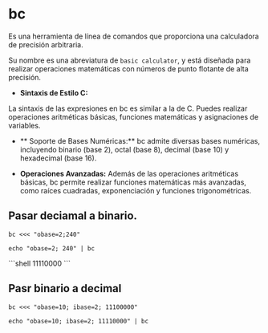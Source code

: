 # bc

Es una herramienta de línea de comandos que proporciona una calculadora de precisión arbitraria. 

Su nombre es una abreviatura de `basic calculator`, y está diseñada para realizar operaciones matemáticas con números de punto flotante de alta precisión.

- **Sintaxis de Estilo C:**

La sintaxis de las expresiones en bc es similar a la de C. Puedes realizar operaciones aritméticas básicas, funciones matemáticas y asignaciones de variables.

- ** Soporte de Bases Numéricas:**
bc admite diversas bases numéricas, incluyendo binario (base 2), octal (base 8), decimal (base 10) y hexadecimal (base 16).

- **Operaciones Avanzadas:** Además de las operaciones aritméticas básicas, bc permite realizar funciones matemáticas más avanzadas, como raíces cuadradas, exponenciación y funciones trigonométricas.

## Pasar deciamal a binario.

```shell
bc <<< "obase=2;240"
```

```shell
echo "obase=2; 240" | bc
```
<Badge type="info" text="output" />
```shell
11110000
```

## Pasr binario a decimal

```shell
bc <<< "obase=10; ibase=2; 11100000"
```

```shell
echo "obase=10; ibase=2; 11110000" | bc
```

